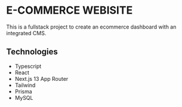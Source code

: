 # E-COMMERCE WEBISITE
This is a fullstack project to create an ecommerce dashboard with an integrated CMS.
## Technologies
* Typescript
* React
* Next.js 13 App Router
* Tailwind
* Prisma
* MySQL